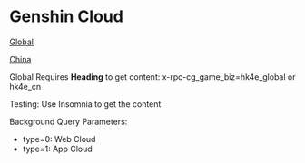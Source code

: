 # Genshin Cloud

[Global](https://sg-cg-api.hoyoverse.com/hk4e_global/cg/gamer/api/getUIConfig?type=1)

[China](https://api-cloudgame.mihoyo.com/hk4e_cg_cn/gamer/api/getUIConfig?type=0)

Global Requires **Heading** to get content: x-rpc-cg_game_biz=hk4e_global or hk4e_cn

Testing: Use Insomnia to get the content

Background Query Parameters:

- type=0: Web Cloud
- type=1: App Cloud
